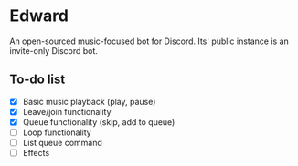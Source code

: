 # Edward

An open-sourced music-focused bot for Discord. Its' public instance is an invite-only Discord bot.

## To-do list
- [x] Basic music playback (play, pause)
- [x] Leave/join functionality
- [x] Queue functionality (skip, add to queue)
- [ ] Loop functionality
- [ ] List queue command  
- [ ] Effects